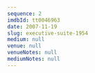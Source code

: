 ```yaml
---
sequence: 2
imdbId: tt0046963
date: 2007-11-19
slug: executive-suite-1954
medium: null
venue: null
venueNotes: null
mediumNotes: null
---
```


